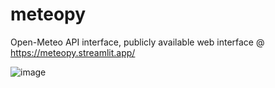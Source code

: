 # meteopy
Open-Meteo API interface, publicly available web interface @ https://meteopy.streamlit.app/

![image](https://github.com/tporyzala/meteopy/assets/69566295/cb009766-b6ca-4b02-9037-c1838af19371)
